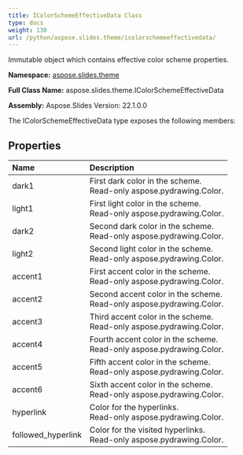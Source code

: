 ```yaml
---
title: IColorSchemeEffectiveData Class
type: docs
weight: 130
url: /python/aspose.slides.theme/icolorschemeeffectivedata/
---
```


Immutable object which contains effective color scheme properties.

**Namespace:** [aspose.slides.theme](/python/aspose.slides.theme/)

**Full Class Name:** aspose.slides.theme.IColorSchemeEffectiveData

**Assembly:**  Aspose.Slides Version: 22.1.0.0

The IColorSchemeEffectiveData type exposes the following members:
## **Properties**
|**Name**|**Description**|
| :- | :- |
|dark1|First dark color in the scheme.<br/>            Read-only aspose.pydrawing.Color.|
|light1|First light color in the scheme.<br/>            Read-only aspose.pydrawing.Color.|
|dark2|Second dark color in the scheme.<br/>            Read-only aspose.pydrawing.Color.|
|light2|Second light color in the scheme.<br/>            Read-only aspose.pydrawing.Color.|
|accent1|First accent color in the scheme.<br/>            Read-only aspose.pydrawing.Color.|
|accent2|Second accent color in the scheme.<br/>            Read-only aspose.pydrawing.Color.|
|accent3|Third accent color in the scheme.<br/>            Read-only aspose.pydrawing.Color.|
|accent4|Fourth accent color in the scheme.<br/>            Read-only aspose.pydrawing.Color.|
|accent5|Fifth accent color in the scheme.<br/>            Read-only aspose.pydrawing.Color.|
|accent6|Sixth accent color in the scheme.<br/>            Read-only aspose.pydrawing.Color.|
|hyperlink|Color for the hyperlinks.<br/>            Read-only aspose.pydrawing.Color.|
|followed_hyperlink|Color for the visited hyperlinks.<br/>            Read-only aspose.pydrawing.Color.|
